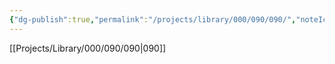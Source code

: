```yaml
---
{"dg-publish":true,"permalink":"/projects/library/000/090/090/","noteIcon":"0","created":"2024-02-13T10:02:35.746+09:00","updated":"2024-02-14T10:57:37.426+09:00"}
---
```


[[Projects/Library/000/090/090\|090]]